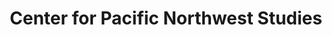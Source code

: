---
layout: repo
title: "Center for Pacific Northwest Studies"
id: 25119
permalink: repos/25119/
---